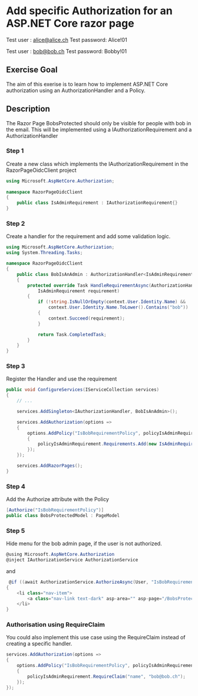 
# Add specific Authorization for an ASP.NET Core razor page

Test user : alice@alice.ch
Test password: Alice!01

Test user : bob@bob.ch
Test password: Bobby!01

## Exercise Goal

The aim of this exerise is to learn how to implement ASP.NET Core authorization using an AuthorizationHandler and a Policy.

## Description

The Razor Page BobsProtected should only be visible for people with bob in the email. This will be implemented using a IAuthorizationRequirement and a AuthorizationHandler

### Step 1 

Create a new class which implements the IAuthorizationRequirement in the RazorPageOidcClient project

```csharp
using Microsoft.AspNetCore.Authorization;
 
namespace RazorPageOidcClient
{
    public class IsAdminRequirement : IAuthorizationRequirement{}
}
```

### Step 2 

Create a handler for the requirement and add some validation logic.

```csharp
using Microsoft.AspNetCore.Authorization;
using System.Threading.Tasks;

namespace RazorPageOidcClient
{
    public class BobIsAnAdmin : AuthorizationHandler<IsAdminRequirement>
    {
        protected override Task HandleRequirementAsync(AuthorizationHandlerContext context, 
            IsAdminRequirement requirement)
        {
            if (!string.IsNullOrEmpty(context.User.Identity.Name) && 
                context.User.Identity.Name.ToLower().Contains("bob"))
            {
                context.Succeed(requirement);
            }

            return Task.CompletedTask;
        }
    }
}

```

### Step 3

Register the Handler and use the requirement

```csharp
public void ConfigureServices(IServiceCollection services)
{
	// ... 

	services.AddSingleton<IAuthorizationHandler, BobIsAnAdmin>();

	services.AddAuthorization(options =>
	{
		options.AddPolicy("IsBobRequirementPolicy", policyIsAdminRequirement =>
		{
			policyIsAdminRequirement.Requirements.Add(new IsAdminRequirement());
		});
	});

	services.AddRazorPages();
}
```

### Step 4

Add the Authorize attribute with the Policy

```csharp
[Authorize("IsBobRequirementPolicy")]
public class BobsProtectedModel : PageModel
```

### Step 5

Hide menu for the bob admin page, if the user is not authorized.

```csharp
@using Microsoft.AspNetCore.Authorization
@inject IAuthorizationService AuthorizationService
```
and 

```csharp
 @if ((await AuthorizationService.AuthorizeAsync(User, "IsBobRequirementPolicy")).Succeeded)
{
	<li class="nav-item">
		<a class="nav-link text-dark" asp-area="" asp-page="/BobsProtected">BobsProtected</a>
	</li>
}

```

### Authorisation using RequireClaim

You could also implement this use case using the RequireClaim instead of creating a specific handler.

```csharp
services.AddAuthorization(options =>
{
	options.AddPolicy("IsBobRequirementPolicy", policyIsAdminRequirement =>
	{
		policyIsAdminRequirement.RequireClaim("name", "bob@bob.ch");
	});
});
			
```
			

			
			
			
			
			